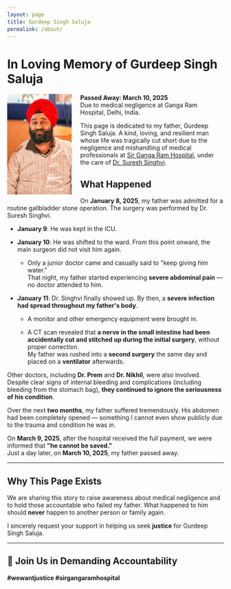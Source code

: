 ```yaml
---
layout: page
title: Gurdeep Singh Saluja
permalink: /about/
---
```


# In Loving Memory of Gurdeep Singh Saluja  

<img src="_assets/gurdeep-singh-saluja.jpg" alt="Gurdeep Singh Saluja" width="150" style="float:left; margin-right:20px; margin-bottom:10px;"/>

**Passed Away: March 10, 2025**  
Due to medical negligence at Ganga Ram Hospital, Delhi, India.

This page is dedicated to my father, Gurdeep Singh Saluja. A kind, loving, and resilient man whose life was tragically cut short due to the negligence and mishandling of medical professionals at [Sir Ganga Ram Hospital](https://sgrh.com/), under the care of [Dr. Suresh Singhvi](https://sgrh.com/doctor-details/institute-of-surgical-gastroenterology-gi-and-hpb-onco-surgery-and-liver-transplantation/suresh-singhvi).

## What Happened

On **January 8, 2025**, my father was admitted for a routine gallbladder stone operation. The surgery was performed by Dr. Suresh Singhvi.

- **January 9**: He was kept in the ICU.  
- **January 10**: He was shifted to the ward. From this point onward, the main surgeon did not visit him again.  
  - Only a junior doctor came and casually said to "keep giving him water."  
  That night, my father started experiencing **severe abdominal pain** — no doctor attended to him.

- **January 11**: Dr. Singhvi finally showed up. By then, a **severe infection had spread throughout my father's body**.  
  - A monitor and other emergency equipment were brought in.

  - A CT scan revealed that **a nerve in the small intestine had been accidentally cut and stitched up during the initial surgery**, without proper correction.  
  My father was rushed into a **second surgery** the same day and placed on a **ventilator** afterwards.

Other doctors, including **Dr. Prem** and **Dr. Nikhil**, were also involved. Despite clear signs of internal bleeding and complications (including bleeding from the stomach bag), **they continued to ignore the seriousness of his condition**.

Over the next **two months**, my father suffered tremendously. His abdomen had been completely opened — something I cannot even show publicly due to the trauma and condition he was in.

On **March 9, 2025**, after the hospital received the full payment, we were informed that **"he cannot be saved."**  
Just a day later, on **March 10, 2025**, my father passed away.

---

## Why This Page Exists

We are sharing this story to raise awareness about medical negligence and to hold those accountable who failed my father. What happened to him should **never** happen to another person or family again.

I sincerely request your support in helping us seek **justice** for Gurdeep Singh Saluja.

---

## 📢 Join Us in Demanding Accountability  
**#wewantjustice #sirgangaramhospital**